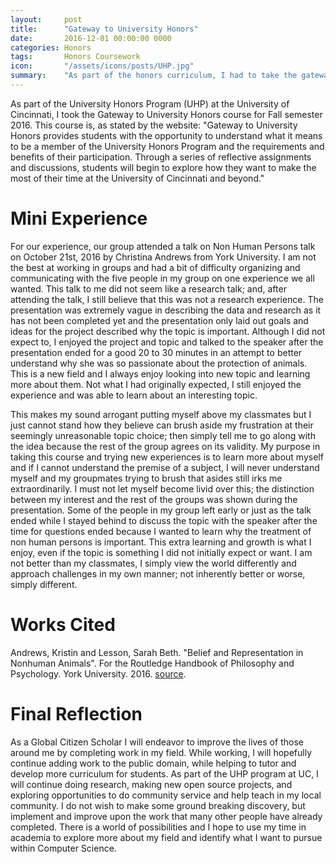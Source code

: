 ```yaml
---
layout:     post
title:      "Gateway to University Honors"
date:       2016-12-01 00:00:00 0000
categories: Honors
tags:       Honors Coursework
icon:       "/assets/icons/posts/UHP.jpg"
summary: 	"As part of the honors curriculum, I had to take the gateway to honors course. This is the introductory course to University Honors Program at UC. To read more about my experience, click the link above."
---
```


As part of the University Honors Program (UHP) at the University of Cincinnati, I took the Gateway to University Honors course for Fall semester 2016. This course is, as stated by the website: "Gateway to University Honors provides students with the opportunity to understand what it means to be a member of the University Honors Program and the requirements and benefits of their participation. Through a series of reflective assignments and discussions, students will begin to explore how they want to make the most of their time at the University of Cincinnati and beyond."

# Mini Experience

For our experience, our group attended a talk on Non Human Persons talk on October 21st, 2016 by Christina Andrews from York University. I am not the best at working in groups and had a bit of difficulty organizing and communicating with the five people in my group on one experience we all wanted. This talk to me did not seem like a research talk; and, after attending the talk, I still believe that this was not a research experience. The presentation was extremely vague in describing the data and research as it has not been completed yet and the presentation only laid out goals and ideas for the project described why the topic is important. Although I did not expect to, I enjoyed the project and topic and talked to the speaker after the presentation ended for a good 20 to 30 minutes in an attempt to better understand why she was so passionate about the protection of animals. This is a new field and I always enjoy looking into new topic and learning more about them. Not what I had originally expected, I still enjoyed the experience and was able to learn about an interesting topic.

This makes my sound arrogant putting myself above my classmates but I just cannot stand how they believe can brush aside my frustration at their seemingly unreasonable topic choice; then simply tell me to go along with the idea because the rest of the group agrees on its validity. My purpose in taking this course and trying new experiences is to learn more about myself and if I cannot understand the premise of a subject, I will never understand myself and my groupmates trying to brush that asides still irks me extraordinarily. I must not let myself become livid over this; the distinction between my interest and the rest of the groups was shown during the presentation. Some of the people in my group left early or just as the talk ended while I stayed behind to discuss the topic with the speaker after the time for questions ended because I wanted to learn why the treatment of non human persons is important. This extra learning and growth is what I enjoy, even if the topic is something I did not initially expect or want. I am not better than my classmates, I simply view the world differently and approach challenges in my own manner; not inherently better or worse, simply different.

# Works Cited

Andrews, Kristin and Lesson, Sarah Beth. "Belief and Representation in Nonhuman Animals". For the Routledge Handbook of Philosophy and Psychology. York University. 2016. [source](http://kristin-andrews.weebly.com/uploads/3/7/6/4/37646969/lesson_and_andrews_belief_and_representation_in_nonhuman_animals.pdf).

# Final Reflection

As a Global Citizen Scholar I will endeavor to improve the lives of those around me by completing work in my field. While working, I will hopefully continue adding work to the public domain, while helping to tutor and develop more curriculum for students. As part of the UHP program at UC, I will continue doing research, making new open source projects, and exploring opportunities to do community service and help teach in my local community. I do not wish to make some ground breaking discovery, but implement and improve upon the work that many other people have already completed. There is a world of possibilities and I hope to use my time in academia to explore more about my field and identify what I want to pursue within Computer Science.